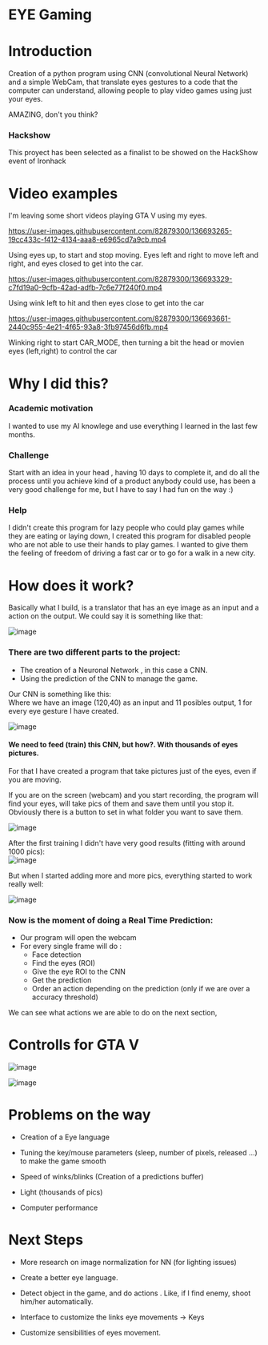 # EYE Gaming

# Introduction

Creation of a python program using CNN (convolutional Neural Network) and a simple WebCam, that translate eyes gestures to a code that the computer can
understand, allowing people to play video games using just your eyes.

AMAZING, don't you think?

### Hackshow
This proyect has been selected as a finalist to be showed on the HackShow event of Ironhack

# Video examples

I'm leaving some short videos playing GTA V using my eyes.


https://user-images.githubusercontent.com/82879300/136693265-19cc433c-f412-4134-aaa8-e6965cd7a9cb.mp4

Using eyes up, to start and stop moving. Eyes left and right to move left and right, and eyes closed to get into the car.

https://user-images.githubusercontent.com/82879300/136693329-c7fd19a0-9cfb-42ad-adfb-7c6e77f240f0.mp4

Using wink left to hit and then eyes close to get into the car

https://user-images.githubusercontent.com/82879300/136693661-2440c955-4e21-4f65-93a8-3fb97456d6fb.mp4

Winking right to start CAR_MODE, then turning a bit the head or movien eyes (left,right) to control the car


# Why I did this?

### Academic motivation 
I wanted to use my AI knowlege and use everything I learned in the last few months.

### Challenge
Start with an idea in your head , having 10 days to complete it, and do all the process until you achieve kind of a product anybody could use, has been a very good challenge for me, but I have to say I had fun on the way :)

### Help
I didn't create this program for lazy people who could play games while they are eating or laying down, I created this program for disabled people who are not able to use their hands to play games. I wanted to give them the feeling of freedom of driving a fast car or to go for a walk in a new city.

# How does it work?

Basically what I build, is a translator that has an eye image as an input and a action on the output. We could say it is something like that:  


![image](https://user-images.githubusercontent.com/82879300/136744872-3f10c188-0586-46af-a25a-d154f288d252.png)


### There are two different parts to the project:
  * The creation of a Neuronal Network , in this case a CNN.
  * Using the prediction of the CNN to manage the game.

Our CNN is something like this:  
Where we have an image (120,40) as an input and 11 posibles output, 1 for every eye gesture I have created.  

![image](https://user-images.githubusercontent.com/82879300/136745190-3f59c5d7-e132-440c-944b-185b9080cf09.png)


#### We need to feed (train) this CNN, but how?. With thousands of eyes pictures.

For that I have created a program that take pictures just of the eyes, even if you are moving.   

If you are on the screen (webcam) and you start recording, the program will find your eyes, will take pics of them and
save them until you stop it. Obviously there is a button to set in what folder you want to save them.

![image](https://user-images.githubusercontent.com/82879300/136746149-2a769973-60ff-4a83-907d-4feb3d6a2b32.png)


After the first training I didn't have very good results (fitting with around 1000 pics):  
![image](https://user-images.githubusercontent.com/82879300/136747010-7cde8a70-deda-4d2f-9f13-6bcb809032d4.png)

But when I started adding more and more pics, everything started to work really well:

![image](https://user-images.githubusercontent.com/82879300/136747077-3288b318-bc87-4084-a790-00efac84c527.png)


### Now is the moment of doing a Real Time Prediction: 

* Our program will open the webcam
* For every single frame will do :
    + Face detection
    + Find the eyes (ROI)
    + Give the eye ROI to the CNN
    + Get the prediction
    + Order an action depending on the prediction (only if we are over a accuracy threshold)

We can see what actions we are able to do on the next section,



# Controlls for GTA V

![image](https://user-images.githubusercontent.com/82879300/136694237-b9be4f52-b9d3-4690-a717-a89b6e6330ef.png)

![image](https://user-images.githubusercontent.com/82879300/136694262-1f1cf82c-a879-46db-85e2-036764afbb64.png)



# Problems on the way

* Creation of a Eye language 

* Tuning the key/mouse parameters (sleep, number of pixels, released …) to make the game smooth

* Speed of winks/blinks (Creation of a predictions buffer)

* Light (thousands of pics)

* Computer performance

# Next Steps

* More research on image normalization for NN (for lighting issues)

* Create a better  eye language.

* Detect object in the game, and do actions . Like, if I find enemy, shoot him/her automatically. 

* Interface to customize the links eye movements → Keys 

* Customize sensibilities of eyes movement.

